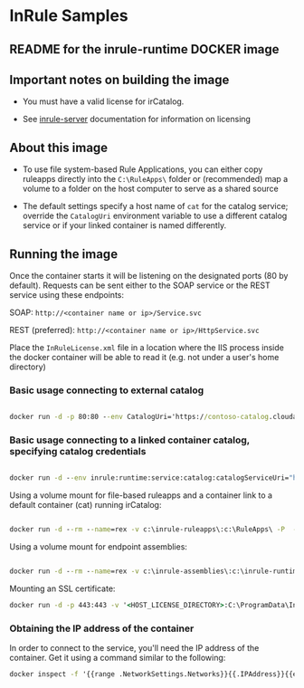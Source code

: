 # InRule Samples

## README for the inrule-runtime DOCKER image

## Important notes on building the image

* You must have a valid license for irCatalog.

* See [inrule-server](../inrule-server/) documentation for information on licensing

## About this image

* To use file system-based Rule Applications, you can either copy ruleapps directly into the `C:\RuleApps\` folder or (recommended) map a volume to a folder on the host computer to serve as a shared source

* The default settings specify a host name of `cat` for the catalog service; override the `CatalogUri` environment variable to use a different catalog service or if your linked container is named differently.

## Running the image

Once the container starts it will be listening on the designated ports (80 by default). Requests can be sent either to the SOAP service or the REST service using these endpoints:

SOAP: `http://<container name or ip>/Service.svc`

REST (preferred): `http://<container name or ip>/HttpService.svc`

Place the `InRuleLicense.xml` file in a location where the IIS process inside the docker container will be able to read it (e.g. not under a user's home directory)

### Basic usage connecting to external catalog

```cmd

docker run -d -p 80:80 --env CatalogUri='https://contoso-catalog.cloudapp.net/Service.svc' -v '<HOST_LICENSE_DIRECTORY>:C:\ProgramData\InRule\SharedLicenses:ro' inrule/inrule-runtime:latest

```

### Basic usage connecting to a linked container catalog, specifying catalog credentials

```cmd

docker run -d --env inrule:runtime:service:catalog:catalogServiceUri="http://cat/Service.svc" --env inrule:runtime:service:catalog:userName="<username>" --env inrule:runtime:service:catalog:password="<password>" -v '<HOST_LICENSE_DIRECTORY>:C:\ProgramData\InRule\SharedLicenses:ro' inrule/inrule-runtime:latest
```

Using a volume mount for file-based ruleapps and a container link to a default container (cat) running irCatalog:

```cmd

docker run -d --rm --name=rex -v c:\inrule-ruleapps\:c:\RuleApps\ -P  -v '<HOST_LICENSE_DIRECTORY>:C:\ProgramData\InRule\SharedLicenses:ro' inrule/inrule-runtime:latest

```

Using a volume mount for endpoint assemblies:

```cmd

docker run -d --rm --name=rex -v c:\inrule-assemblies\:c:\inrule-runtime\bin\EndpointAssemblies\ -P -v '<HOST_LICENSE_DIRECTORY>:C:\ProgramData\InRule\SharedLicenses:ro' inrule/inrule-runtime:latest

```

Mounting an SSL certificate:

```cmd
docker run -d -p 443:443 -v '<HOST_LICENSE_DIRECTORY>:C:\ProgramData\InRule\SharedLicenses:ro' -v '<HOST_PFX_DIRECTORY>:C:\inrule-runtime\pfx:ro' --env PfxPassword=<Password_for_cert> inrule/inrule-runtime:latest
```

### Obtaining the IP address of the container

In order to connect to the service, you'll need the IP address of the container. Get it using a command similar to the following:

```cmd
docker inspect -f '{{range .NetworkSettings.Networks}}{{.IPAddress}}{{end}}' rex

```
